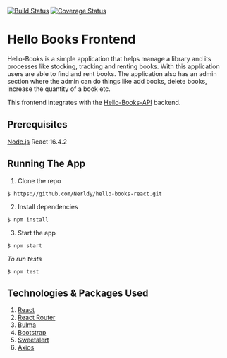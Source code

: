[![Build Status](https://travis-ci.org/Nerldy/hello-books-react.svg?branch=develop)](https://travis-ci.org/Nerldy/hello-books-react)
[![Coverage Status](https://coveralls.io/repos/github/Nerldy/hello-books-react/badge.svg?branch=develop)](https://coveralls.io/github/Nerldy/hello-books-react?branch=master)

# Hello Books Frontend

Hello-Books is a simple application that helps manage a library and its processes like stocking, tracking and renting books. With this application users are able to find and rent books. The application also has an admin section where the admin can do things like add books, delete books, increase the quantity of a book etc.

This frontend integrates with the [Hello-Books-API](https://github.com/Nerldy/tdd-hello-books-psql) backend.

## Prerequisites
[Node.js](https://nodejs.org/en/)
React 16.4.2

## Running The App
1. Clone the repo

`$ https://github.com/Nerldy/hello-books-react.git`

2. Install dependencies

`$ npm install`

3. Start the app

`$ npm start`

_*To run tests*_

`$ npm test`

## Technologies & Packages Used

1. [React](https://reactjs.org/)
2. [React Router](https://reacttraining.com/react-router/core/guides/philosophy)
3. [Bulma](https://bulma.io/documentation/)
4. [Bootstrap](https://getbootstrap.com/)
5. [Sweetalert](https://sweetalert.js.org/guides/)
6. [Axios](https://axios.nuxtjs.org/)
